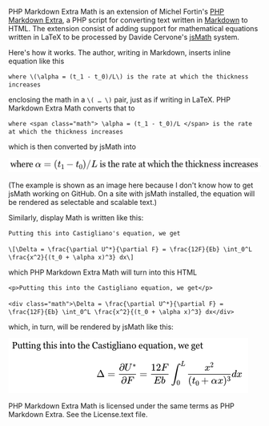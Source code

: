 PHP Markdown Extra Math is an extension of Michel Fortin's [PHP Markdown Extra][1], a PHP script for converting text written in [Markdown][2] to HTML. The extension consist of adding support for mathematical equations written in LaTeX to be processed by Davide Cervone's [jsMath][3] system.

Here's how it works. The author, writing in Markdown, inserts inline equation like this

    where \(\alpha = (t_1 - t_0)/L\) is the rate at which the thickness increases

enclosing the math in a `\( … \)` pair, just as if writing in LaTeX. PHP Markdown Extra Math converts that to 

    where <span class="math"> \alpha = (t_1 - t_0)/L </span> is the rate at which the thickness increases

which is then converted by jsMath into

![inline math example](inline-example.png)

(The example is shown as an image here because I don't know how to get jsMath working on GitHub. On a site with jsMath installed, the equation will be rendered as selectable and scalable text.)

Similarly, display Math is written like this:

    Putting this into Castigliano's equation, we get
    
    \[\Delta = \frac{\partial U^*}{\partial F} = \frac{12F}{Eb} \int_0^L \frac{x^2}{(t_0 + \alpha x)^3} dx\]

which PHP Markdown Extra Math will turn into this HTML

    <p>Putting this into the Castigliano equation, we get</p>

    <div class="math">\Delta = \frac{\partial U^*}{\partial F} = \frac{12F}{Eb} \int_0^L \frac{x^2}{(t_0 + \alpha x)^3} dx</div>  

which, in turn, will be rendered by jsMath like this:

![display math example](display-example.png)


PHP Markdown Extra Math is licensed under the same terms as PHP Markdown Extra. See the License.text file.

[1]: http://michelf.com/projects/php-markdown/extra/
[2]: http://daringfireball.net/projects/markdown/
[3]: http://www.math.union.edu/~dpvc/jsMath/
